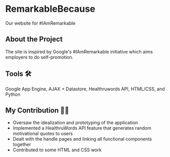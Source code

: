 # RemarkableBecause
Our website for #IAmRemarkable

## About the Project
The site is inspired by Google's #IAmRemarkable initiative which aims employers to do self-promotion. 

## Tools 🛠️
Google App Engine, AJAX + Datastore, Healthruwords API, HTML/CSS, and Python

## My Contribution 👩‍💻
* Oversaw the idealization and prototyping of the application
* Implemented a HealthruWords API feature that generates random motivational quotes to users
* Dealt with the handle pages and linking all functional components together
* Contributed to some HTML and CSS work
